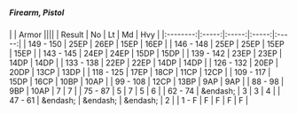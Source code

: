 ##### Firearm, Pistol

|      | Armor ||||
| Result | No | Lt | Md | Hvy |
|:--------:|:-----:|:-----:|:-----:|:-----:|
| 149 - 150 | 25EP | 26EP | 15EP | 16EP |
| 146 - 148 | 25EP | 25EP | 15EP | 15EP |
| 143 - 145 | 24EP | 24EP | 15DP | 15DP |
| 139 - 142 | 23EP | 23EP | 14DP | 14DP |
| 133 - 138 | 22EP | 22EP | 14DP | 14DP |
| 126 - 132 | 20EP | 20DP | 13CP | 13DP |
| 118 - 125 | 17EP | 18CP | 11CP | 12CP |
| 109 - 117 | 15DP | 16CP | 10BP | 10AP |
| 99 - 108 | 12CP | 13BP | 9AP | 9AP |
| 88 - 98 | 9BP | 10AP | 7 | 7 |
| 75 - 87 | 5 | 7 | 5 | 6 |
| 62 - 74 | &endash;  | 3 | 3 | 4 |
| 47 - 61 | &endash;  | &endash;  | &endash;  | 2 |
| 1 - F | F | F | F | F |
